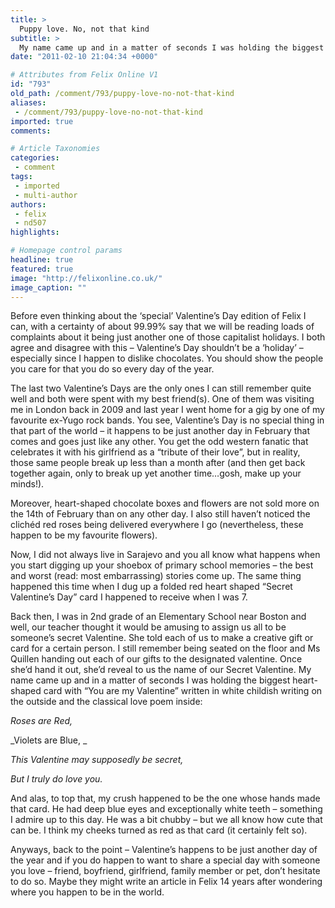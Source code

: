 ```yaml
---
title: >
  Puppy love. No, not that kind
subtitle: >
  My name came up and in a matter of seconds I was holding the biggest heart-shaped card
date: "2011-02-10 21:04:34 +0000"

# Attributes from Felix Online V1
id: "793"
old_path: /comment/793/puppy-love-no-not-that-kind
aliases:
 - /comment/793/puppy-love-no-not-that-kind
imported: true
comments:

# Article Taxonomies
categories:
 - comment
tags:
 - imported
 - multi-author
authors:
 - felix
 - nd507
highlights:

# Homepage control params
headline: true
featured: true
image: "http://felixonline.co.uk/"
image_caption: ""
---
```


Before even thinking about the ‘special’ Valentine’s Day edition of Felix I can, with a certainty of about 99.99% say that we will be reading loads of complaints about it being just another one of those capitalist holidays. I both agree and disagree with this – Valentine’s Day shouldn’t be a ‘holiday’ – especially since I happen to dislike chocolates. You should show the people you care for that you do so every day of the year.

The last two Valentine’s Days are the only ones I can still remember quite well and both were spent with my best friend(s). One of them was visiting me in London back in 2009 and last year I went home for a gig by one of my favourite ex-Yugo rock bands. You see, Valentine’s Day is no special thing in that part of the world – it happens to be just another day in February that comes and goes just like any other. You get the odd western fanatic that celebrates it with his girlfriend as a “tribute of their love”, but in reality, those same people break up less than a month after (and then get back together again, only to break up yet another time…gosh, make up your minds!).

Moreover, heart-shaped chocolate boxes and flowers are not sold more on the 14th of February than on any other day. I also still haven’t noticed the clichéd red roses being delivered everywhere I go (nevertheless, these happen to be my favourite flowers).

Now, I did not always live in Sarajevo and you all know what happens when you start digging up your shoebox of primary school memories – the best and worst (read: most embarrassing) stories come up. The same thing happened this time when I dug up a folded red heart shaped “Secret Valentine’s Day” card I happened to receive when I was 7.

Back then, I was in 2nd grade of an Elementary School near Boston and well, our teacher thought it would be amusing to assign us all to be someone’s secret Valentine. She told each of us to make a creative gift or card for a certain person. I still remember being seated on the floor and Ms Quillen handing out each of our gifts to the designated valentine. Once she’d hand it out, she’d reveal to us the name of our Secret Valentine. My name came up and in a matter of seconds I was holding the biggest heart-shaped card with “You are my Valentine” written in white childish writing on the outside and the classical love poem inside:

_Roses are Red,_

_Violets are Blue, _

_This Valentine may supposedly be secret,_

_But I truly do love you._

And alas, to top that, my crush happened to be the one whose hands made that card. He had deep blue eyes and exceptionally white teeth – something I admire up to this day. He was a bit chubby – but we all know how cute that can be. I think my cheeks turned as red as that card (it certainly felt so).

Anyways, back to the point – Valentine’s happens to be just another day of the year and if you do happen to want to share a special day with someone you love – friend, boyfriend, girlfriend, family member or pet, don’t hesitate to do so. Maybe they might write an article in Felix 14 years after wondering where you happen to be in the world.
